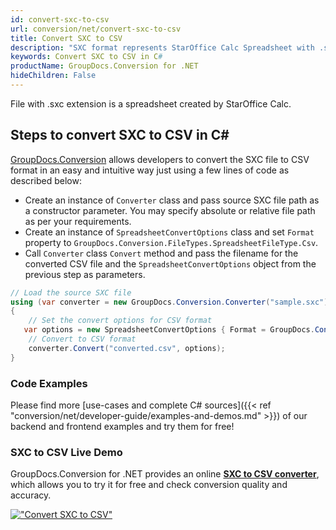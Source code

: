 ```yaml
---
id: convert-sxc-to-csv
url: conversion/net/convert-sxc-to-csv
title: Convert SXC to CSV
description: "SXC format represents StarOffice Calc Spreadsheet with .sxc extension. Learn how to convert SXC to CSV file programmatically in C# language using GroupDocs.Conversion for .NET library."
keywords: Convert SXC to CSV in C#
productName: GroupDocs.Conversion for .NET
hideChildren: False
---
```


File with .sxc extension is a spreadsheet created by StarOffice Calc.

## Steps to convert SXC to CSV in C#

[GroupDocs.Conversion](https://products.groupdocs.com/conversion/net) allows developers to convert the SXC file to CSV format in an easy and intuitive way just using a few lines of code as described below:

* Create an instance of `Converter` class and pass source SXC file path as a constructor parameter. You may specify absolute or relative file path as per your requirements. 
* Create an instance of `SpreadsheetConvertOptions` class and set `Format` property to `GroupDocs.Conversion.FileTypes.SpreadsheetFileType.Csv`.
* Call `Converter` class `Convert` method and pass the filename for the converted CSV file and the `SpreadsheetConvertOptions` object from the previous step as parameters.

```csharp
// Load the source SXC file
using (var converter = new GroupDocs.Conversion.Converter("sample.sxc"))
{
    // Set the convert options for CSV format
   var options = new SpreadsheetConvertOptions { Format = GroupDocs.Conversion.FileTypes.SpreadsheetFileType.Csv };
    // Convert to CSV format
    converter.Convert("converted.csv", options);
}
```

### Code Examples

Please find more [use-cases and complete C# sources]({{< ref "conversion/net/developer-guide/examples-and-demos.md" >}}) of our backend and frontend examples and try them for free!

### SXC to CSV Live Demo

GroupDocs.Conversion for .NET provides an online [**SXC to CSV converter**](https://products.groupdocs.app/conversion/sxc-to-csv), which allows you to try it for free and check conversion quality and accuracy.

[!["Convert SXC to CSV"](conversion/net/images/convert-to-csv/convert-sxc-to-csv.png)](https://products.groupdocs.app/conversion/sxc-to-csv)